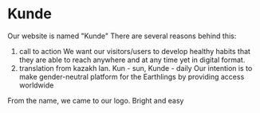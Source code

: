 # Kunde
Our website is named "Kunde"
There are several reasons behind this:
1. call to action
We want our visitors/users to develop healthy habits that they are able to reach anywhere and at any time yet in digital format. 
2. translation 
from kazakh lan. Kun - sun, Kunde - daily
Our intention is to make gender-neutral platform for the Earthlings by providing access worldwide 

From the name, we came to our logo. Bright and easy

